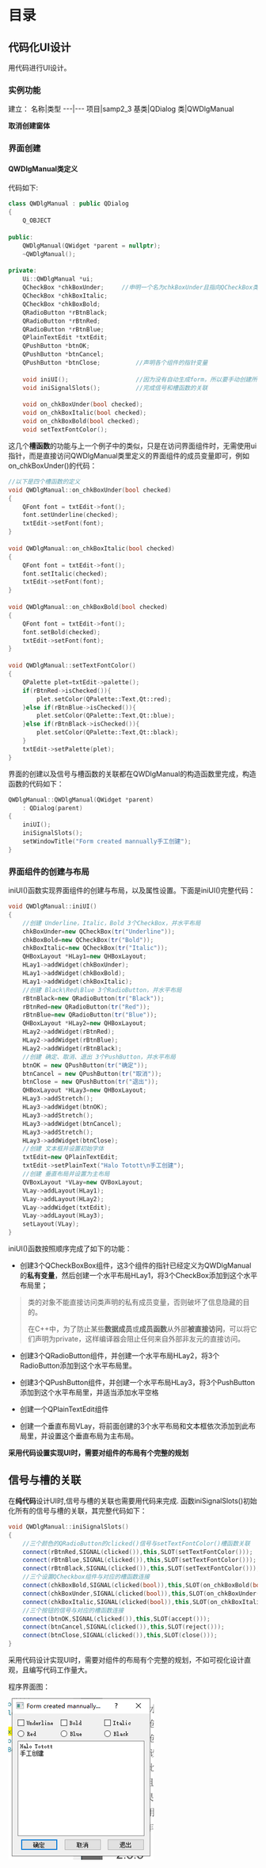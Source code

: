 # 目录

## 代码化UI设计

用代码进行UI设计。

### 实例功能

建立：
名称|类型
---|---
项目|samp2_3
基类|QDialog
类|QWDlgManual

**取消创建窗体**

### 界面创建

#### QWDlgManual类定义

代码如下:

```c++
class QWDlgManual : public QDialog
{
    Q_OBJECT

public:
    QWDlgManual(QWidget *parent = nullptr);
    ~QWDlgManual();

private:
    Ui::QWDlgManual *ui;
    QCheckBox *chkBoxUnder;     //申明一个名为chkBoxUnder且指向QCheckBox类的指针
    QCheckBox *chkBoxItalic;
    QCheckBox *chkBoxBold;
    QRadioButton *rBtnBlack;
    QRadioButton *rBtnRed;
    QRadioButton *rBtnBlue;
    QPlainTextEdit *txtEdit;
    QPushButton *btnOK;
    QPushButton *btnCancel;
    QPushButton *btnClose;          //声明各个组件的指针变量

    void iniUI();                   //因为没有自动生成form，所以要手动创建所有界面组件
    void iniSignalSlots();          //完成信号和槽函数的关联

    void on_chkBoxUnder(bool checked);
    void on_chkBoxItalic(bool checked);
    void on_chkBoxBold(bool checked);
    void setTextFontColor();

```

这几个**槽函数**的功能与上一个例子中的类似，只是在访问界面组件时，无需使用ui指针，而是直接访问QWDlgManual类里定义的界面组件的成员变量即可，例如on_chkBoxUnder()的代码：

```c++
//以下是四个槽函数的定义
void QWDlgManual::on_chkBoxUnder(bool checked)
{
    QFont font = txtEdit->font();
    font.setUnderline(checked);
    txtEdit->setFont(font);
}

void QWDlgManual::on_chkBoxItalic(bool checked)
{
    QFont font = txtEdit->font();
    font.setItalic(checked);
    txtEdit->setFont(font);
}

void QWDlgManual::on_chkBoxBold(bool checked)
{
    QFont font = txtEdit->font();
    font.setBold(checked);
    txtEdit->setFont(font);
}

void QWDlgManual::setTextFontColor()
{
    QPalette plet=txtEdit->palette();
    if(rBtnRed->isChecked()){
        plet.setColor(QPalette::Text,Qt::red);
    }else if(rBtnBlue->isChecked()){
        plet.setColor(QPalette::Text,Qt::blue);
    }else if(rBtnBlack->isChecked()){
        plet.setColor(QPalette::Text,Qt::black);
    }
    txtEdit->setPalette(plet);
}
```

界面的创建以及信号与槽函数的关联都在QWDlgManual的构造函数里完成，构造函数的代码如下：

```c++
QWDlgManual::QWDlgManual(QWidget *parent)
    : QDialog(parent)
{
    iniUI();
    iniSignalSlots();
    setWindowTitle("Form created mannually手工创建");
}
```

### 界面组件的创建与布局

iniUI()函数实现界面组件的创建与布局，以及属性设置。下面是iniUI()完整代码：

```c++
void QWDlgManual::iniUI()
{
    //创建 Underline，Italic，Bold 3个CheckBox，并水平布局
    chkBoxUnder=new QCheckBox(tr("Underline"));
    chkBoxBold=new QCheckBox(tr("Bold"));
    chkBoxItalic=new QCheckBox(tr("Italic"));
    QHBoxLayout *HLay1=new QHBoxLayout;
    HLay1->addWidget(chkBoxUnder);
    HLay1->addWidget(chkBoxBold);
    HLay1->addWidget(chkBoxItalic);
    //创建 Black\Red\Blue 3个RadioButton，并水平布局
    rBtnBlack=new QRadioButton(tr("Black"));
    rBtnRed=new QRadioButton(tr("Red"));
    rBtnBlue=new QRadioButton(tr("Blue"));
    QHBoxLayout *HLay2=new QHBoxLayout;
    HLay2->addWidget(rBtnRed);
    HLay2->addWidget(rBtnBlue);
    HLay2->addWidget(rBtnBlack);
    //创建 确定、取消、退出 3个PushButton，并水平布局
    btnOK = new QPushButton(tr("确定"));
    btnCancel = new QPushButton(tr("取消"));
    btnClose = new QPushButton(tr("退出"));
    QHBoxLayout *HLay3=new QHBoxLayout;
    HLay3->addStretch();
    HLay3->addWidget(btnOK);
    HLay3->addStretch();
    HLay3->addWidget(btnCancel);
    HLay3->addStretch();
    HLay3->addWidget(btnClose);
    //创建 文本框并设置初始字体
    txtEdit=new QPlainTextEdit;
    txtEdit->setPlainText("Halo Totott\n手工创建");
    //创建 垂直布局并设置为主布局
    QVBoxLayout *VLay=new QVBoxLayout;
    VLay->addLayout(HLay1);
    VLay->addLayout(HLay2);
    VLay->addWidget(txtEdit);
    VLay->addLayout(HLay3);
    setLayout(VLay);
}
```

iniUI()函数按照顺序完成了如下的功能：

- 创建3个QCheckBoxBox组件，这3个组件的指针已经定义为QWDlgManual的**私有变量**，然后创建一个水平布局HLay1，将3个CheckBox添加到这个水平布局里；

> 类的对象不能直接访问类声明的私有成员变量，否则破坏了信息隐藏的目的。
> 
> 在C++中，为了防止某些**数据成员**或**成员函数**从外部**被直接访问**，可以将它们声明为private，这样编译器会阻止任何来自外部非友元的直接访问。

- 创建3个QRadioButton组件，并创建一个水平布局HLay2，将3个RadioButton添加到这个水平布局里。

- 创建3个QPushButton组件，并创建一个水平布局HLay3，将3个PushButton添加到这个水平布局里，并适当添加水平空格

- 创建一个QPlainTextEdit组件

- 创建一个垂直布局VLay，将前面创建的3个水平布局和文本框依次添加到此布局里，并设置这个垂直布局为主布局。

**采用代码设置实现UI时，需要对组件的布局有个完整的规划**

## 信号与槽的关联

在**纯代码**设计UI时,信号与槽的关联也需要用代码来完成.
函数iniSignalSlots()初始化所有的信号与槽的关联，其完整代码如下：

```c++
void QWDlgManual::iniSignalSlots()
{
    //三个颜色的QRadioButton的clicked()信号与setTextFontColor()槽函数关联
    connect(rBtnRed,SIGNAL(clicked()),this,SLOT(setTextFontColor()));
    connect(rBtnBlue,SIGNAL(clicked()),this,SLOT(setTextFontColor()));
    connect(rBtnBlack,SIGNAL(clicked()),this,SLOT(setTextFontColor()));
    //三个设置QCheckbox组件与对应的槽函数连接
    connect(chkBoxBold,SIGNAL(clicked(bool)),this,SLOT(on_chkBoxBold(bool)));
    connect(chkBoxUnder,SIGNAL(clicked(bool)),this,SLOT(on_chkBoxUnder(bool)));
    connect(chkBoxItalic,SIGNAL(clicked(bool)),this,SLOT(on_chkBoxItalic(bool)));
    //三个按钮的信号与对应的槽函数连接
    connect(btnOK,SIGNAL(clicked()),this,SLOT(accept()));
    connect(btnCancel,SIGNAL(clicked()),this,SLOT(reject()));
    connect(btnClose,SIGNAL(clicked()),this,SLOT(close()));
}
```

采用代码设计实现UI时，需要对组件的布局有个完整的规划，不如可视化设计直观，且编写代码工作量大。

程序界面图：

![程序界面图](pic/samp2_3截面图.png)